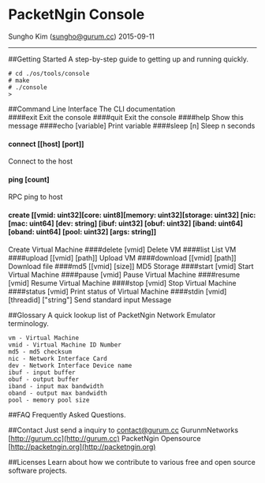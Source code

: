 # PacketNgin Console

Sungho Kim (sungho@gurum.cc)
2015-09-11

---

##Getting Started
A step-by-step guide to getting up and running quickly.

	# cd ./os/tools/console
    # make
	# ./console
    > 
##Command Line Interface
The CLI documentation<br>
####exit
Exit the console
####quit
Exit the console
####help
Show this message
####echo [variable]
Print variable
####sleep [n]
Sleep n seconds
#### connect [[host] [port]]
Connect to the host
#### ping [count]
RPC ping to host
#### create [[vmid: uint32][core: uint8][memory: uint32][storage: uint32] [nic: [mac: uint64] [dev: string] [ibuf: uint32] [obuf: uint32] [iband: uint64] [oband: uint64] [pool: uint32] [args: string]]
Create Virtual Machine
####delete [vmid]
Delete VM
####list
List VM
####upload [[vmid] [path]]
Upload VM
####download [[vmid] [path]]
Download file
####md5 [[vmid] [size]]
MD5 Storage
####start [vmid]
Start Virtual Machine
####pause [vmid]
Pause Virtual Machine
####resume [vmid]
Resume Virtual Machine
####stop [vmid]
Stop Virtual Machine
####status [vmid]
Print status of Virtual Machine
####stdin [vmid] [threadid] ["string"]
Send standard input Message


##Glossary
A quick lookup list of PacketNgin Network Emulator terminology.

	vm - Virtual Machine
    vmid - Virtual Machine ID Number
	md5 - md5 checksum
    nic - Network Interface Card
	dev - Network Interface Device name
	ibuf - input buffer
    obuf - output buffer
	iband - input max bandwidth
    oband - output max bandwidth
	pool - memory pool size
##FAQ
Frequently Asked Questions.

##Contact
Just send a inquiry to <contact@gurum.cc>
GurunmNetworks [http://gurum.cc](http://gurum.cc)
PacketNgin Opensource [http://packetngin.org](http://packetngin.org)


##Licenses
Learn about how we contribute to various free and open source software projects.